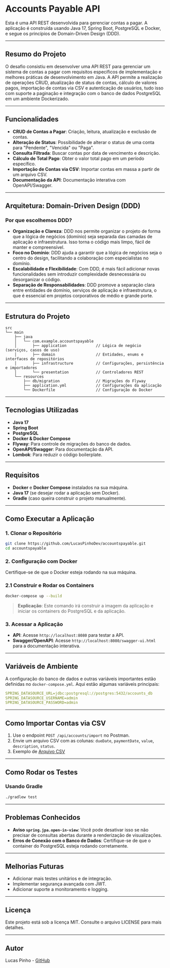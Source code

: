 
# Accounts Payable API

Esta é uma API REST desenvolvida para gerenciar contas a pagar. A aplicação é construída usando Java 17, Spring Boot, PostgreSQL e Docker, e segue os princípios de Domain-Driven Design (DDD).

---

## Resumo do Projeto

O desafio consistiu em desenvolver uma API REST para gerenciar um sistema de contas a pagar com requisitos específicos de implementação e melhores práticas de desenvolvimento em Java. A API permite a realização de operações CRUD, atualização de status de contas, cálculo de valores pagos, importação de contas via CSV e autenticação de usuários, tudo isso com suporte a paginação e integração com o banco de dados PostgreSQL em um ambiente Dockerizado.

---

## Funcionalidades

- **CRUD de Contas a Pagar**: Criação, leitura, atualização e exclusão de contas.
- **Alteração de Status**: Possibilidade de alterar o status de uma conta para "Pendente", "Vencida" ou "Paga".
- **Consulta Filtrada**: Buscar contas por data de vencimento e descrição.
- **Cálculo de Total Pago**: Obter o valor total pago em um período específico.
- **Importação de Contas via CSV**: Importar contas em massa a partir de um arquivo CSV.
- **Documentação da API**: Documentação interativa com OpenAPI/Swagger.

---

## Arquitetura: Domain-Driven Design (DDD)

### Por que escolhemos DDD?

- **Organização e Clareza**: DDD nos permite organizar o projeto de forma que a lógica de negócios (domínio) seja separada das camadas de aplicação e infraestrutura. Isso torna o código mais limpo, fácil de manter e compreensível.
- **Foco no Domínio**: DDD ajuda a garantir que a lógica de negócios seja o centro do design, facilitando a colaboração com especialistas no domínio.
- **Escalabilidade e Flexibilidade**: Com DDD, é mais fácil adicionar novas funcionalidades sem introduzir complexidade desnecessária ou desorganizar o código.
- **Separação de Responsabilidades**: DDD promove a separação clara entre entidades de domínio, serviços de aplicação e infraestrutura, o que é essencial em projetos corporativos de médio e grande porte.

---

## Estrutura do Projeto

```
src
└── main
    ├── java
    │   └── com.example.accountspayable
    │       ├── application             // Lógica de negócio (serviços, casos de uso)
    │       ├── domain                  // Entidades, enums e interfaces de repositórios
    │       ├── infrastructure          // Configurações, persistência e importadores
    │       └── presentation            // Controladores REST
    └── resources
        ├── db/migration                // Migrações do Flyway
        ├── application.yml             // Configurações da aplicação
        └── Dockerfile                  // Configuração do Docker
```

---

## Tecnologias Utilizadas

- **Java 17**
- **Spring Boot**
- **PostgreSQL**
- **Docker & Docker Compose**
- **Flyway**: Para controle de migrações do banco de dados.
- **OpenAPI/Swagger**: Para documentação da API.
- **Lombok**: Para reduzir o código boilerplate.

---

## Requisitos

- **Docker** e **Docker Compose** instalados na sua máquina.
- **Java 17** (se desejar rodar a aplicação sem Docker).
- **Gradle** (caso queira construir o projeto manualmente).

---

## Como Executar a Aplicação

### 1. Clonar o Repositório

```bash
git clone https://github.com/LucasPinhoDev/accountspayable.git
cd accountspayable
```

### 2. Configuração com Docker

Certifique-se de que o Docker esteja rodando na sua máquina.

### 2.1 Construir e Rodar os Containers

```bash
docker-compose up --build
```

> **Explicação**: Este comando irá construir a imagem da aplicação e iniciar os containers do PostgreSQL e da aplicação.

### 3. Acessar a Aplicação

- **API**: Acesse `http://localhost:8080` para testar a API.
- **Swagger/OpenAPI**: Acesse `http://localhost:8080/swagger-ui.html` para a documentação interativa.

---

## Variáveis de Ambiente

A configuração do banco de dados e outras variáveis importantes estão definidas no `docker-compose.yml`. Aqui estão algumas variáveis principais:

```yaml
SPRING_DATASOURCE_URL=jdbc:postgresql://postgres:5432/accounts_db
SPRING_DATASOURCE_USERNAME=admin
SPRING_DATASOURCE_PASSWORD=admin
```

---

## Como Importar Contas via CSV

1. Use o endpoint `POST /api/accounts/import` no Postman.
2. Envie um arquivo CSV com as colunas: `dueDate`, `paymentDate`, `value`, `description`, `status`.
3. Exemplo de [Arquivo CSV](https://raw.githubusercontent.com/LucasPinhoDev/accountspayable/refs/heads/master/csv_accounts.csv)

---

## Como Rodar os Testes

### Usando Gradle

```bash
./gradlew test
```

---

## Problemas Conhecidos

- **Aviso `spring.jpa.open-in-view`**: Você pode desativar isso se não precisar de consultas abertas durante a renderização de visualizações.
- **Erros de Conexão com o Banco de Dados**: Certifique-se de que o container do PostgreSQL esteja rodando corretamente.

---

## Melhorias Futuras

- Adicionar mais testes unitários e de integração.
- Implementar segurança avançada com JWT.
- Adicionar suporte a monitoramento e logging.

---

## Licença

Este projeto está sob a licença MIT. Consulte o arquivo LICENSE para mais detalhes.

---

## Autor

Lucas Pinho - [GitHub](https://github.com/LucasPinhoDev)
